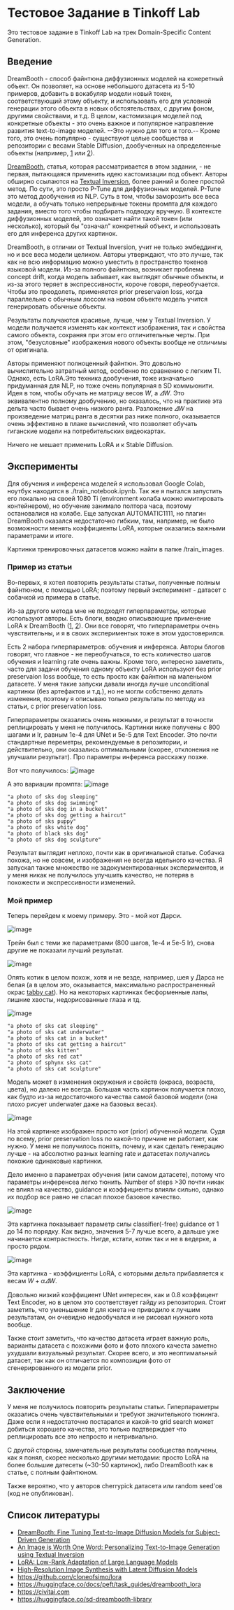 # Тестовое Задание в Tinkoff Lab

Это тестовое задание в Tinkoff Lab на трек Domain-Specific Content Generation.

## Введение

DreamBooth - способ файнтюна диффузионных моделей на конеретный объект. Он позволяет, на основе небольшого датасета из 5-10 примеров, добавить в вокабуляр модели новый токен, соответствующий этому объекту, и использовать его для условной генерации этого объекта в новых обстоятельствах, с другим фоном, другими свойствами, и т.д.
В целом, кастомизация моделей под конкретные объекты - это очень важное и популярное направление развития text-to-image моделей.
--Это нужно для того и того.--
Кроме того, это очень популярно - существуют целые сообщества и репозитории с весами Stable Diffusion, дообученных на определенные объекты (например, [1](https://huggingface.co/sd-dreambooth-library) или [2](civit.ai)).

[DreamBooth](https://arxiv.org/abs/2208.12242), статья, которая рассматривается в этом задании, - не первая, пытающаяся применить идею кастомизации под объект. Авторы обширно ссылаются на [Textual Inversion](https://arxiv.org/abs/2208.01618), более ранний и более простой метод. По сути, это просто P-Tune для диффузионных моделей. P-Tune это метод дообучения из NLP. Суть в том, чтобы заморозить все веса модели, а обучать только непрерывные токены промпта для каждого задания, вместо того чтобы подбирать подводку вручную. В контексте диффузионных моделей, это означает найти такой токен (или несколько), который бы "означал" конкретный объект, и использовать его для инференса других картинок.

DreamBooth, в отличии от Textual Inversion, учит не только эмбеддинги, но и все веса модели целиком. Авторы утверждают, что это лучше, так как не всю информацию можно уместить в пространство токенов языковой модели. Из-за полного файнтюна, возникает проблема concept drift, когда модель забывает, как выглядят обычные объекты, и из-за этого теряет в экспрессивности, короче говоря, переобучается. Чтобы это преодолеть, применяется prior preservaion loss, когда параллельно с обычным лоссом на новом объекте модель учится генерировать обычные объекты.

Результаты получаются красивые, лучше, чем у Textual Inversion. У модели получается изменять как контекст изображения, так и свойства самого объекта, сохраняя при этом его отличительные черты. При этом, "безусловные" изображения нового объекты вообще не отличимы от оригинала.

Авторы применяют полноценный файнтюн. Это довольно вычислительно затратный метод, особенно по сравнению с легким TI. Однако, есть LoRA.Это техника дообучения, тоже изначально придуманная для NLP, но тоже очень популярная в SD коммьюнити.
Идея в том, чтобы обучать не матрицу весов $W$, а $\varDelta W$. Это эквивалентно полному дообучению, но оказалось, что на практике эта дельта часто бывает очень низкого ранга. Разложение $\varDelta W$ на произведение матриц ранга в десятки раз ниже полного, оказывается очень эффективно в плане вычислений, что позволяет обучать гиганские модели на потребительских видеокартах.

Ничего не мешает применить LoRA и к Stable Diffusion.

## Эксперименты

Для обучения и инференса моделей я использовал Google Colab, ноутбук находится в ./train_notebook.ipynb. Так же я пытался запустить его локально на своей 1080 Ti (environment колаба можно имитировать контейнером), но обучение занимало полтора часа, поэтому остановалися на колабе. Еще запускал AUTOMATIC1111, но плагин DreamBooth оказался недостаточно гибким, там, например, не было возможности менять коэффициенты LoRA, которые оказались важными параметрами и итоге.

Картинки тренировочных датасетов можно найти в папке /train_images.

### Пример из статьи

Во-первых, я хотел повторить результаты статьи, полученные полным файнтюном, с помощью LoRA; поэтому первый эксперимент - датасет с собачкой из примера в статье.

Из-за другого метода мне не подходят гиперпараметры, которые используют авторы.
Есть блоги, вводно описывающие применение LoRA к DreamBooth ([1](https://github.com/bmaltais/kohya_ss/blob/master/train_db_README.md), [2](https://huggingface.co/blog/lora)). Они все говорят, что гиперпараметры очень чувствительны, и я в своих экспериментых тоже в этом удостоверился.

Есть 2 набора гиперпараметров: обучения и инференса. Авторы блогов говорят, что главное - не переобучаться, то есть количество шагов обучения и learning rate очень важны. Кроме того, интересно заметить, часто для задачи обучения одному объекту LoRA используют без prior preservaion loss вообще, то есть просто как файнтюн на маленьком датасете. У меня такие запуски давали иногда лучше unconditional картинки (без артефактов и т.д.), но не могли собственно делать изменения, поэтому я описываю только результаты по методу из статьи, с prior preservation loss.

Гиперпараметры оказались очень нежными, и результат в точности реплицировать у меня не получилось. Картинки ниже получены с 800 шагами и lr, равным 1e-4 для UNet и 5e-5 для Text Encoder. Это почти стандартные переметры, рекомендуемые в репозитории, и действительно, они оказались оптимальными (скорее, отклонения не улучшали результат). Про параметры инференса расскажу позже.

Вот что получилось:
![image](/plots/dog_unconditional.png)

А это вариации промпта:
![image](/plots/dog_conditional.png)
```
"a photo of sks dog sleeping"
"a photo of sks dog swimming"
"a photo of sks dog in a bucket"
"a photo of sks dog getting a haircut"
"a photo of sks puppy"
"a photo of sks white dog"
"a photo of black sks dog"
"a photo of sks dog sculpture"
```

Результат выглядит неплохо, почти как в оригинальной статье. Собачка похожа, но не совсем, и изображения не всегда идельного качества. Я запускал также множество не задокументированных экспериментов, и у меня никак не получилось улучшить качество, не потеряв в похожести и экспрессивности изменений.

### Мой пример

Теперь перейдем к моему примеру. Это - мой кот Дарси.

![image](/plots/train.png)

Трейн был с теми же параметрами (800 шагов, 1e-4 и 5e-5 lr), снова другие не показали лучший результат.

![image](/plots/unconditional.png)

Опять котик в целом похож, хотя и не везде, например, шея у Дарса не белая (а в целом это, оказывается, максимально распространенный окрас [tabby cat](https://en.wikipedia.org/wiki/Tabby_cat)). Но на некоторых картинках бесформенные лапы, лишние хвосты, недорисованные глаза и тд.

![image](/plots/conditional.png)

```
"a photo of sks cat sleeping"
"a photo of sks cat underwater"
"a photo of sks cat in a bucket"
"a photo of sks cat getting a haircut"
"a photo of sks kitten"
"a photo of sks red cat"
"a photo of sphynx sks cat"
"a photo of sks cat sculpture"
```

Модель может в изменения окружения и свойств (окраса, возраста, цвета), но далеко не всегда.
Большая часть картинок получается плохо, как будто из-за недостаточного качества самой базовой модели (она плохо рисует underwater даже на базовых весах).

![image](/plots/prior.png)

На этой картинке изображен просто кот (prior) обученной модели. Судя по всему, prior preservation loss по какой-то причине не работает, как нужно. У меня не получилось понять, почему, и как сделать генерацию лучше - на абсолютно разных learning rate и датасетах получались похожие одинаковые картинки.

Дело именно в параметрах обучения (или самом датасете), потому что параметры инференсеа легко тюнить. Number of steps >30 почти никак не влиял на качество, guidance и коэффициенты влияли сильно, однако их подбор все равно не спасал плохое базовое качество.

![image](/plots/guidance.png)

Эта картинка показывает параметр силы classifier(-free) guidance от 1 до 14 по порядку. Как видно, значения 5-7 лучше всего, а дальше уже начинается контрастность. Нигде, кстати, котик так и не в ведерке, а просто рядом.

![image](/plots/coefficients.png)

Эта картинка - коэффициенты LoRA, с которыми дельта прибавляется к весам
$W+\alpha \varDelta W$.

Довольно низкий коэффициент UNet интересен, как и 0.8 коэффицент Text Encoder, но в целом это соответствует гайду из репозитория. Стоит заметить, что уменьшение lr для юнета не приводило к лучшим результатам, он очевидно недообучался и не рисовал нужного кота вообще.

Также стоит заметить, что качество датасета играет важную роль, варианты датасета с похожими фото и фото плохого качеста заметно ухудшали визуальный результат. Скорее всего, и это неоптимальный датасет, так как он отличается по композиции фото от сгенерированного из модели prior.

## Заключение

У меня не получилось повторить результаты статьи. Гиперпараметры оказались очень чувствительными и требуют значительного тюнинга. Даже если я недостаточно постарался и какой-то grid search может добиться хорошего качества, это только подтверждает что реплицировать все это непросто и нетривиально.

С другой стороны, замечательные результаты сообщества получены, как я понял, скорее несколько другими методами: просто LoRA на более большие датесеты (~30-50 картинок), либо DreamBooth как в статье, с полным файнтюном.

Также вероятно, что у авторов cherrypick датасета или random seed'ов (код не опубликован).

## Список литературы

- [DreamBooth: Fine Tuning Text-to-Image Diffusion Models for Subject-Driven Generation](https://arxiv.org/abs/2208.12242)
- [An Image is Worth One Word: Personalizing Text-to-Image Generation using Textual Inversion](https://arxiv.org/abs/2208.01618)
- [LoRA: Low-Rank Adaptation of Large Language Models](https://arxiv.org/abs/2106.09685)
- [High-Resolution Image Synthesis with Latent Diffusion Models](https://arxiv.org/abs/2112.10752)
- https://github.com/cloneofsimo/lora
- https://huggingface.co/docs/peft/task_guides/dreambooth_lora
- https://civitai.com
- https://huggingface.co/sd-dreambooth-library
